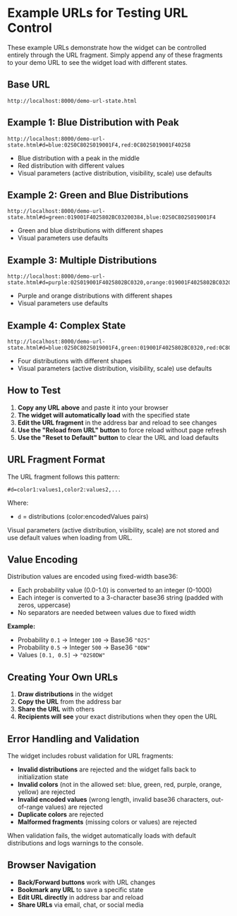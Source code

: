 # Example URLs for Testing URL Control

These example URLs demonstrate how the widget can be controlled entirely through the URL fragment. Simply append any of these fragments to your demo URL to see the widget load with different states.

## Base URL
```
http://localhost:8000/demo-url-state.html
```

## Example 1: Blue Distribution with Peak
```
http://localhost:8000/demo-url-state.html#d=blue:02S0C802S019001F4,red:0C802S019001F40258
```
- Blue distribution with a peak in the middle
- Red distribution with different values
- Visual parameters (active distribution, visibility, scale) use defaults

## Example 2: Green and Blue Distributions
```
http://localhost:8000/demo-url-state.html#d=green:019001F4025802BC03200384,blue:02S0C802S019001F4
```
- Green and blue distributions with different shapes
- Visual parameters use defaults

## Example 3: Multiple Distributions
```
http://localhost:8000/demo-url-state.html#d=purple:02S019001F4025802BC0320,orange:019001F4025802BC03200384
```
- Purple and orange distributions with different shapes
- Visual parameters use defaults

## Example 4: Complex State
```
http://localhost:8000/demo-url-state.html#d=blue:02S0C802S019001F4,green:019001F4025802BC0320,red:0C802S019001F40258,purple:02S019001F4025802BC
```
- Four distributions with different shapes
- Visual parameters (active distribution, visibility, scale) use defaults

## How to Test

1. **Copy any URL above** and paste it into your browser
2. **The widget will automatically load** with the specified state
3. **Edit the URL fragment** in the address bar and reload to see changes
4. **Use the "Reload from URL" button** to force reload without page refresh
5. **Use the "Reset to Default" button** to clear the URL and load defaults

## URL Fragment Format

The URL fragment follows this pattern:
```
#d=color1:values1,color2:values2,...
```

Where:
- `d` = distributions (color:encodedValues pairs)

Visual parameters (active distribution, visibility, scale) are not stored and use default values when loading from URL.

## Value Encoding

Distribution values are encoded using fixed-width base36:
- Each probability value (0.0-1.0) is converted to an integer (0-1000)
- Each integer is converted to a 3-character base36 string (padded with zeros, uppercase)
- No separators are needed between values due to fixed width

**Example:**
- Probability `0.1` → Integer `100` → Base36 `"02S"`
- Probability `0.5` → Integer `500` → Base36 `"0DW"`
- Values `[0.1, 0.5]` → `"02S0DW"`

## Creating Your Own URLs

1. **Draw distributions** in the widget
2. **Copy the URL** from the address bar
3. **Share the URL** with others
4. **Recipients will see** your exact distributions when they open the URL

## Error Handling and Validation

The widget includes robust validation for URL fragments:

- **Invalid distributions** are rejected and the widget falls back to initialization state
- **Invalid colors** (not in the allowed set: blue, green, red, purple, orange, yellow) are rejected
- **Invalid encoded values** (wrong length, invalid base36 characters, out-of-range values) are rejected
- **Duplicate colors** are rejected
- **Malformed fragments** (missing colors or values) are rejected

When validation fails, the widget automatically loads with default distributions and logs warnings to the console.

## Browser Navigation

- **Back/Forward buttons** work with URL changes
- **Bookmark any URL** to save a specific state
- **Edit URL directly** in address bar and reload
- **Share URLs** via email, chat, or social media
